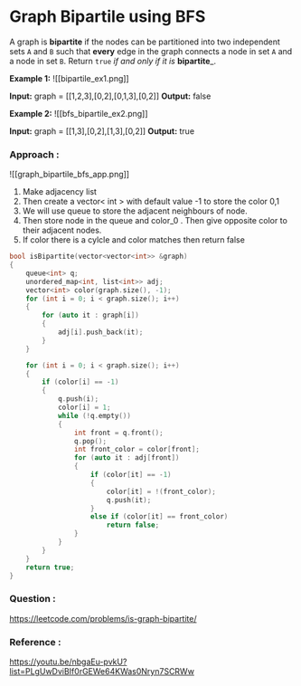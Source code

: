 # Graph Bipartile using BFS

A graph is **bipartite** if the nodes can be partitioned into two independent sets `A` and `B` such that **every** edge in the graph connects a node in set `A` and a node in set `B`.
Return `true` *if and only if it is* **bipartite**_.

**Example 1:**
![[bipartile_ex1.png]]

**Input:** graph = [[1,2,3],[0,2],[0,1,3],[0,2]]
**Output:** false

**Example 2:**
![[bfs_bipartile_ex2.png]]

**Input:** graph = [[1,3],[0,2],[1,3],[0,2]]
**Output:** true


### Approach :

![[graph_bipartile_bfs_app.png]]

1. Make adjacency list
2. Then create a vector< int > with default value -1 to store the color 0,1 
3. We will use queue to store the adjacent neighbours of node.
4. Then store node in the queue and  color_0 . Then give opposite color to their adjacent nodes.
5. If color there is a cylcle and color matches then return false


```C++
bool isBipartite(vector<vector<int>> &graph)
{
    queue<int> q;
    unordered_map<int, list<int>> adj;
    vector<int> color(graph.size(), -1);
    for (int i = 0; i < graph.size(); i++)
    {
        for (auto it : graph[i])
        {
            adj[i].push_back(it);
        }
    }

    for (int i = 0; i < graph.size(); i++)
    {
        if (color[i] == -1)
        {
            q.push(i);
            color[i] = 1;
            while (!q.empty())
            {
                int front = q.front();
                q.pop();
                int front_color = color[front];
                for (auto it : adj[front])
                {
                    if (color[it] == -1)
                    {
                        color[it] = !(front_color);
                        q.push(it);
                    }
                    else if (color[it] == front_color)
                        return false;
                }
            }
        }
    }
    return true;
}
```

### Question :
https://leetcode.com/problems/is-graph-bipartite/

### Reference :
https://youtu.be/nbgaEu-pvkU?list=PLgUwDviBIf0rGEWe64KWas0Nryn7SCRWw